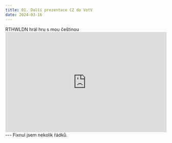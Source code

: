 ```yaml
---
title: 01. Další prezentace CZ do VotV
date: 2024-03-16
---
```


<PBlogHeader>
RTHWLDN hrál hru s mou češtinou
</PBlogHeader>

<div style="display: flex; justify-content: space-around;">
<iframe
    width="560"
    height="315"
    src="https://www.youtube.com/embed/QZnkwc-Tabk?si=XsjqlKzAmQ2UhYDh" title="YouTube video player"
    frameborder="0"
    allow="accelerometer; autoplay; clipboard-write; encrypted-media; gyroscope; picture-in-picture; web-share"
    allowfullscreen>
  </iframe>
</div>
---
Fixnul jsem nekolik řádků.
<PBlogVideo src="https://www.youtube.com/embed/QZnkwc-Tabk?si=XsjqlKzAmQ2UhYDh" title="Ukázka" />
